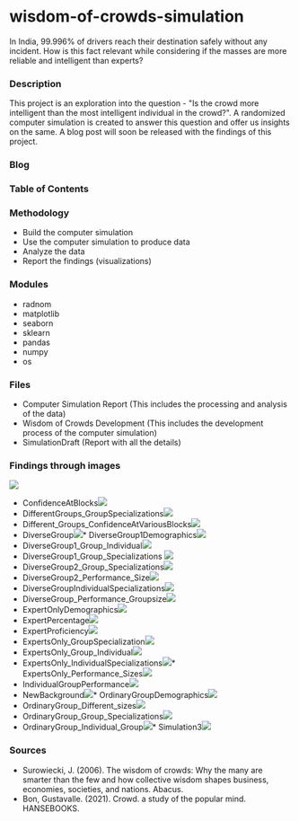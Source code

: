 # wisdom-of-crowds-simulation
In India, 99.996% of drivers reach their destination safely without any incident. How is this fact relevant while considering if the masses are more reliable and intelligent than experts?

### Description
This project is an exploration into the question - "Is the crowd more intelligent than the most intelligent individual in the crowd?". A randomized computer simulation 
is created to answer this question and offer us insights on the same. A blog post will soon be released with the findings of this project. 

### Blog

### Table of Contents


### Methodology 
* Build the computer simulation 
* Use the computer simulation to produce data 
* Analyze the data 
* Report the findings (visualizations)

### Modules 
* radnom 
* matplotlib
* seaborn
* sklearn
* pandas 
* numpy 
* os 


### Files 
* Computer Simulation Report (This includes the processing and analysis of the data)
* Wisdom of Crowds Development (This includes the development process of the computer simulation)
* SimulationDraft (Report with all the details)

### Findings through images
 <img src='images/.png'><img/>
 * ConfidenceAtBlocks<img src='images/ConfidenceAtBlocks.jpg.jpg'><img/>
 * DifferentGroups_GroupSpecializations<img src='images/DifferentGroups_GroupSpecializations.jpg.jpg'><img/>
 * Different_Groups_ConfidenceAtVariousBlocks<img src='images/Different_Groups_ConfidenceAtVariousBlocks.jpg.jpg'><img/>
 * DiverseGroup<img src='images/DiverseGroup.jpg'><img/>* DiverseGroup1Demographics<img src='images/DiverseGroup1Demographics.jpg'><img/>
 * DiverseGroup1_Group_Individual<img src='images/DiverseGroup1_Group_Individual.jpg'><img/>
 * DiverseGroup1_Group_Specializations <img src='images/DiverseGroup1_Group_Specializations.jpg.jpg'><img/>
 * DiverseGroup2_Group_Specializations<img src='images/DiverseGroup2_Group_Specializations.jpg.jpg'><img/>
 * DiverseGroup2_Performance_Size<img src='images/DiverseGroup2_Performance_Size.jpg.jpg'><img/>
 * DiverseGroupIndividualSpecializations<img src='images/DiverseGroupIndividualSpecializations.jpg.jpg'><img/>
 * DiverseGroup_Performance_Groupsize<img src='images/DiverseGroup_Performance_Groupsize.jpg.jpg'><img/>
 * ExpertOnlyDemographics<img src='images/ExpertOnlyDemographics.jpg'><img/>
 * ExpertPercentage<img src='images/ExpertPercentage.jpg.jpg'><img/>
 * ExpertProficiency<img src='images/ExpertProficiency.jpg.jpg'><img/>
 * ExpertsOnly_GroupSpecialization<img src='images/ExpertsOnly_GroupSpecialization.jpg.jpg'><img/>
 * ExpertsOnly_Group_Individual<img src='images/ExpertsOnly_Group_Individual.png'><img/>
 * ExpertsOnly_IndividualSpecializations<img src='images/ExpertsOnly_IndividualSpecializations.jpg.jpg'><img/>* ExpertsOnly_Performance_Sizes<img src='images/ExpertsOnly_Performance_Sizes.jpg.jpg'><img/>
 * IndividualGroupPerformance<img src='images/IndividualGroupPerformance.jpg.jpg'><img/>
 * NewBackground<img src='images/NewBackground.jpg.jpg'><img/>* OrdinaryGroupDemographics<img src='images/OrdinaryGroupDemographics.jpg'><img/>
 * OrdinaryGroup_Different_sizes<img src='images/OrdinaryGroup_Different_sizes.jpg.jpg'><img/>
 * OrdinaryGroup_Group_Specializations<img src='images/OrdinaryGroup_Group_Specializations.jpg.jpg'><img/>
 * OrdinaryGroup_Individual_Group<img src='images/OrdinaryGroup_Individual_Group.jpg'><img/>* Simulation3<img src='images/Simulation3.jpg'><img/>
### Sources 
* Surowiecki, J. (2006). The wisdom of crowds: Why the many are smarter than the few and how collective wisdom shapes business, economies, societies, and nations. Abacus. 
* Bon, Gustavalle. (2021). Crowd. a study of the popular mind. HANSEBOOKS. 
